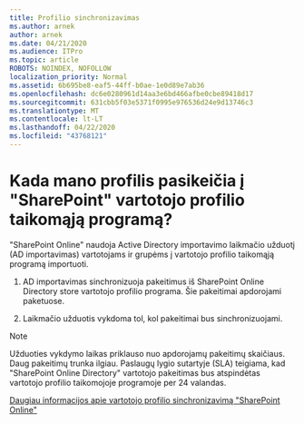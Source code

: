 ```yaml
---
title: Profilio sinchronizavimas
ms.author: arnek
author: arnek
ms.date: 04/21/2020
ms.audience: ITPro
ms.topic: article
ROBOTS: NOINDEX, NOFOLLOW
localization_priority: Normal
ms.assetid: 6b695be8-eaf5-44ff-b0ae-1e0d89e7ab36
ms.openlocfilehash: dc6e0280961d14aa3e6bd466afbe0cbe89418d17
ms.sourcegitcommit: 631cbb5f03e5371f0995e976536d24e9d13746c3
ms.translationtype: MT
ms.contentlocale: lt-LT
ms.lasthandoff: 04/22/2020
ms.locfileid: "43768121"
---
```

# <a name="when-do-my-profile-changes-sync-to-the-sharepoint-user-profile-application"></a>Kada mano profilis pasikeičia į "SharePoint" vartotojo profilio taikomąją programą?

"SharePoint Online" naudoja Active Directory importavimo laikmačio užduotį (AD importavimas) vartotojams ir grupėms į vartotojo profilio taikomąją programą importuoti. 
  
1. AD importavimas sinchronizuoja pakeitimus iš SharePoint Online Directory store vartotojo profilio programa. Šie pakeitimai apdorojami paketuose.
    
2. Laikmačio užduotis vykdoma tol, kol pakeitimai bus sinchronizuojami.
    
> [!NOTE]
> Užduoties vykdymo laikas priklauso nuo apdorojamų pakeitimų skaičiaus. Daug pakeitimų trunka ilgiau. Paslaugų lygio sutartyje (SLA) teigiama, kad "SharePoint Online Directory" vartotojo pakeitimas bus atspindėtas vartotojo profilio taikomojoje programoje per 24 valandas. 
  
[Daugiau informacijos apie vartotojo profilio sinchronizavimą "SharePoint Online"](https://go.microsoft.com/fwlink/?linkid=875671)
  


